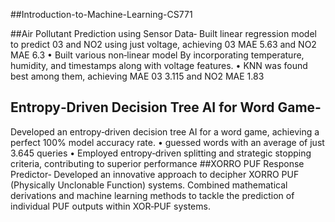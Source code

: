 ##Introduction-to-Machine-Learning-CS771



##Air Pollutant Prediction using Sensor Data‑
Built linear regression model to predict 03 and NO2 using just voltage, achieving 03
MAE 5.63 and NO2 MAE 6.3
• Built various non‑linear model By incorporating temperature, humidity, and timestamps along with voltage features.
• KNN was found best among them, achieving MAE 03 3.115 and NO2 MAE 1.83
## Entropy‑Driven Decision Tree AI for Word Game‑
Developed an entropy‑driven decision tree AI for a word game, achieving a
perfect 100% model accuracy rate.
• guessed words with an average of just 3.645 queries
• Employed entropy‑driven splitting and strategic stopping criteria, contributing to superior performance
##XORRO PUF Response Predictor‑
Developed an innovative approach to decipher XORRO PUF (Physically Unclonable Function)
systems. Combined mathematical derivations and machine learning methods to tackle the prediction of individual PUF outputs
within XOR‑PUF systems.
